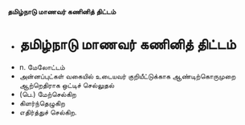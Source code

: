 **தமிழ்நாடு மாணவர் கணினித் திட்டம்**
- # தமிழ்நாடு மாணவர் கணினித் திட்டம்
- n. மேலோட்டம்
- அன்னப்புட்கள்   வகையில் உடையவர் குறியீட்டுக்காக ஆண்டிற்கொருமுறை ஆற்றெதிராக ஒட்டிச் செல்லுதல்
- (பெ.) மேற்செல்கிற
- கிளர்ந்தெழுகிற
- எதிர்த்துச் செல்கிற.

